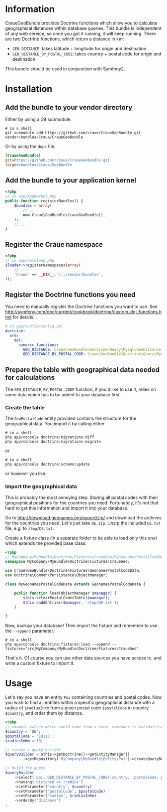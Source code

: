 # Information

CraueGeoBundle provides Doctrine functions which allow you to calculate geographical distances within database queries.
This bundle is independent of any web service, so once you got it running, it will keep running.
There are two Doctrine functions, which return a distance in km:

- `GEO_DISTANCE`: takes latitude + longitude for origin and destination
- `GEO_DISTANCE_BY_POSTAL_CODE`: takes country + postal code for origin and destination

This bundle should be used in conjunction with Symfony2.

# Installation

## Add the bundle to your vendor directory

Either by using a Git submodule:

```
# in a shell
git submodule add https://github.com/craue/CraueGeoBundle.git vendor/bundles/Craue/CraueGeoBundle
```

Or by using the `deps` file:

```ini
[CraueGeoBundle]
git=https://github.com/craue/CraueGeoBundle.git
target=bundles/Craue/GeoBundle
```

## Add the bundle to your application kernel

```php
<?php
// in app/AppKernel.php
public function registerBundles() {
	$bundles = array(
		// ...
		new Craue\GeoBundle\CraueGeoBundle(),
	);
	// ...
}
```

## Register the Craue namespace

```php
<?php
// in app/autoload.php
$loader->registerNamespaces(array(
	// ...
	'Craue' => __DIR__.'/../vendor/bundles',
));
```

## Register the Doctrine functions you need

You need to manually register the Doctrine functions you want to use.
See http://symfony.com/doc/current/cookbook/doctrine/custom_dql_functions.html for details.

```yaml
# in app/config/config.yml
doctrine:
  orm:
    dql:
      numeric_functions:
        GEO_DISTANCE: Craue\GeoBundle\Doctrine\Query\Mysql\GeoDistance
        GEO_DISTANCE_BY_POSTAL_CODE: Craue\GeoBundle\Doctrine\Query\Mysql\GeoDistanceByPostalCode
```

## Prepare the table with geographical data needed for calculations

The `GEO_DISTANCE_BY_POSTAL_CODE` function, if you'd like to use it, relies on some data which has to be added to your
database first.

### Create the table

The `GeoPostalCode` entity provided contains the structure for the geographical data. You import it by calling either

```
# in a shell
php app/console doctrine:migrations:diff
php app/console doctrine:migrations:migrate
```

or

```
# in a shell
php app/console doctrine:schema:update
```

or however you like.

### Import the geographical data

This is probably the most annoying step: Storing all postal codes with their geographical positions for the countries
you need. Fortunately, it's not that hard to get this information and import it into your database.

Go to http://download.geonames.org/export/zip/ and download the archives for the countries you need. Let's just take
`DE.zip`. Unzip the included `DE.txt` file, e.g. to `/tmp/DE.txt`.

Create a fixture class (in a separate folder to be able to load only this one) which extends the provided base class:

```php
<?php
// MyCompany/MyBundle/Doctrine/Fixtures/CraueGeo/MyGeonamesPostalCodeData.php
namespace MyCompany\MyBundle\Doctrine\Fixtures\CraueGeo;

use Craue\GeoBundle\Doctrine\Fixtures\GeonamesPostalCodeData;
use Doctrine\Common\Persistence\ObjectManager;

class MyGeonamesPostalCodeData extends GeonamesPostalCodeData {

	public function load(ObjectManager $manager) {
		$this->clearPostalCodesTable($manager);
		$this->addEntries($manager, '/tmp/DE.txt');
	}

}
```

Now, backup your database! Then import the fixture and remember to use the `--append` parameter.

```
# in a shell
php app/console doctrine:fixtures:load --append --fixtures="src/MyCompany/MyBundle/Doctrine/Fixtures/CraueGeo"
```

That's it. Of course you can use other data sources you have access to, and write a custom fixture to import it.

# Usage

Let's say you have an entity `Poi` containing countries and postal codes. Now you wish to find all entities within a
specific geographical distance with a radius of `$radiusInKm` from a given postal code `$postalCode` in country
`$country`, and order them by distance.

```php
<?php
// example values which could come from a form, remember to validate/sanitize them first
$country = 'DE';
$postalCode = '10115';
$radiusInKm = 10;

// create a query builder
$queryBuilder = $this->getDoctrine()->getEntityManager()
		->getRepository('MyCompany\MyBundle\Entity\Poi')->createQueryBuilder('poi');

// build the query
$queryBuilder
	->select('poi, GEO_DISTANCE_BY_POSTAL_CODE(:country, :postalCode, poi.country, poi.postalCode) AS HIDDEN distance')
	->having('distance <= :radius')
	->setParameter('country', $country)
	->setParameter('postalCode', $postalCode)
	->setParameter('radius', $radiusInKm)
	->orderBy('distance')
;
```
